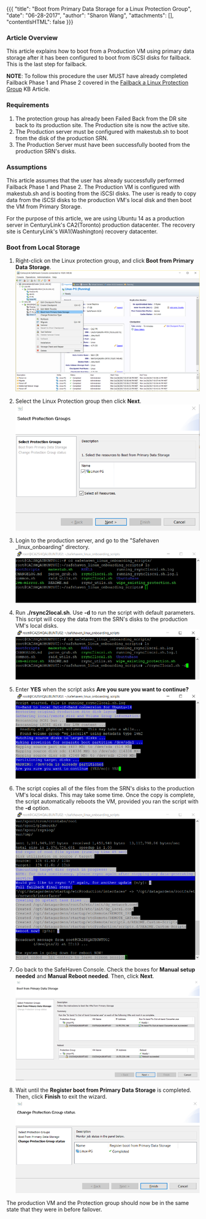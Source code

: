 {{{
  "title": "Boot from Primary Data Storage for a Linux Protection Group",
  "date": "06-28-2017",
  "author": "Sharon Wang",
  "attachments": [],
  "contentIsHTML": false
}}}

### Article Overview
This article explains how to boot from a Production VM using primary data storage after it has been configured to boot from iSCSI disks for failback. This is the last step for failback.

**NOTE**: To follow this procedure the user MUST have already completed Failback Phase 1 and Phase 2 covered in the [Failback a Linux Protection Group](//www.ctl.io/knowledge-base/disaster-recovery/safehaven-4/failback-a-linux-protection-group/) KB Article.

### Requirements
1. The protection group has already been Failed Back from the DR site back to its production site. The Production site is now the active site.
2. The Production server must be configured with makestub.sh to boot from the disk of the production SRN.
3. The Production Server must have been successfully booted from the production SRN's disks.

### Assumptions
This article assumes that the user has already successfully performed Failback Phase 1 and Phase 2. The Production VM is configured with makestub.sh and is booting from the iSCSI disks. The user is ready to copy data from the iSCSI disks to the production VM's local disk and then boot the VM from Primary Storage.

For the purpose of this article, we are using Ubuntu 14 as a production server in CenturyLink's CA2(Toronto) production datacenter. The recovery site is CenturyLink's WA1(Washington) recovery datacenter.

### Boot from Local Storage
1. Right-click on the Linux protection group, and click **Boot from Primary Data Storage**.
   ![Linux](../../images/SH4.0/LinuxFailover/LF33.png)

2. Select the Linux Protection group then click **Next**.
   ![Linux](../../images/SH4.0/LinuxFailover/LF34.png)

3. Login to the production server, and go to the "Safehaven _linux_onboarding" directory.
   ![Linux](../../images/SH4.0/LinuxFailover/LF35.png)

4. Run **./rsync2local.sh**. Use **-d** to run the script with default parameters.
   This script will copy the data from the SRN's disks to the production VM's local disks.
   ![Linux](../../images/SH4.0/LinuxFailover/LF36.png)

5. Enter **YES** when the script asks **Are you sure you want to continue?**
   ![Linux](../../images/SH4.0/LinuxFailover/LF37.png)

6. The script copies all of the files from the SRN's disks to the production VM's local disks. This may take some time. Once the copy is complete, the script automatically reboots the VM, provided you ran the script with the **-d** option.
   ![Linux](../../images/SH4.0/LinuxFailover/LF38.png)

7. Go back to the SafeHaven Console. Check the boxes for **Manual setup needed** and **Manual Reboot needed**. Then, click **Next**.
   ![Linux](../../images/SH4.0/LinuxFailover/LF39.png)

8. Wait until the **Register boot from Primary Data Storage** is completed. Then, click **Finish** to exit the wizard.
   ![Linux](../../images/SH4.0/LinuxFailover/LF40.png)

The production VM and the Protection group should now be in the same state that they were in before failover.
